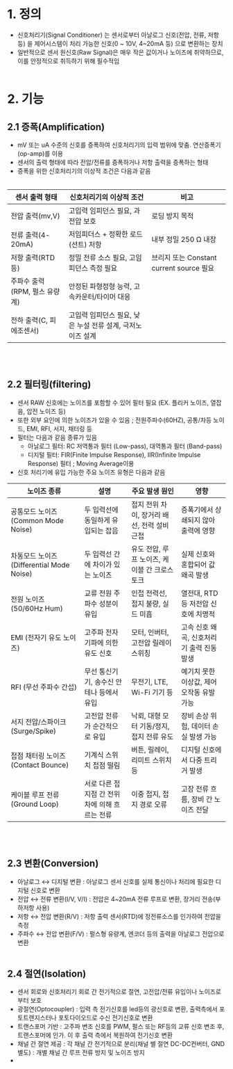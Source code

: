 # 1. 정의
- 신호처리기(Signal Conditioner) 는 센서로부터 아날로그 신호(전압, 전류, 저항 등) 을 제어시스템이 처리 가능한 신호(0 ~ 10V, 4~20mA 등) 으로 변환하는 장치
- 일반적으로 센서 원신호(Raw Signal)은 매우 작은 값이거나 노이즈에 취약하므로, 이를 안정적으로 취득하기 위해 필수적임
</br></br>

# 2. 기능
## 2.1 증폭(Amplification)
- mV 또는 uA 수준의 신호를 증폭하여 신호처리기의 입력 범위에 맞춤. 연산증폭기(op-amp)를 이용
- 센서의 출력 형태에 따라 전압/전류를 증폭하거나 저항 출력을 증폭하는 형태
- 증폭을 위한 신호처리기의 이상적 조건은 다음과 같음
</br></br>
  
|센서 출력 형태|신호처리기의 이상적 조건|비고|
|--------------|-----------------------|------|
|전압 출력(mv,V)|고입력 임피던스 필요, 과전압 보호|로딩 방지 목적|
|전류 출력(4-20mA)|저임피더스 + 정확한 로드(션트) 저항|내부 정밀 250 Ω 내장|
|저항 출력(RTD 등)|정밀 전류 소스 필요, 고임피던스 측정 필요|브리지 또는 Constant current source 필요|
|주파수 출력(RPM, 펄스 유량계)|안정된 파형정형 능력, 고속카운터/타이머 대응 ||
|전하 출력(C, 피에조센서)|고입력 임피던스 필요, 낮은 누설 전류 설계, 극저노이즈 설계||

</BR></BR>

## 2.2 필터링(filtering)
- 센서 RAW 신호에는 노이즈를 포함할 수 있어 필터 필요 (EX. 플리커 노이즈, 열잡음, 압전 노이즈 등)
- 또한 외부 요인에 의한 노이즈가 있을 수 있음 ; 전원주파수(60HZ), 공통/차등 노이드, EMI, RFI, 서지, 채터링 등
- 필터는 다음과 같음 종류가 있음
  - 아날로그 필터: RC 저역통과 필터 (Low-pass), 대역통과 필터 (Band-pass)
  - 디지털 필터: FIR(Finite Impulse Response), IIR(Infinite Impulse Response) 필터 ; Moving Average이용
- 신호 처리기에 유입 가능한 주요 노이즈 유형은 다음과 같음
  
|노이즈 종류|설명|주요 발생 원인|영향|
|------|------|------------|------|
|공통모드 노이즈 (Common Mode Noise)|두 입력선에 동일하게 유입되는 잡음|접지 전위 차이, 장거리 배선, 전력 설비 근접|증폭기에서 상쇄되지 않아 출력에 영향|
|차동모드 노이즈 (Differential Mode Noise)|두 입력선 간에 차이가 있는 노이즈|	유도 전압, 루프 노이즈, 케이블 간 크로스토크|실제 신호와 혼합되어 값 왜곡 발생|
|전원 노이즈 (50/60Hz Hum)|교류 전원 주파수 성분이 유입|	인접 전력선, 접지 불량, 실드 미흡|열전대, RTD 등 저전압 신호에 치명적|
|EMI (전자기 유도 노이즈)|고주파 전자기파에 의한 유도 신호|	모터, 인버터, 고전압 릴레이 스위칭|고속 신호 왜곡, 신호처리기 출력 진동 발생|
|RFI (무선 주파수 간섭)|무선 통신기기, 송수신 안테나 등에서 유입|무전기, LTE, Wi-Fi 기기 등|예기치 못한 이상값, 제어 오작동 유발 가능|
|서지 전압/스파이크 (Surge/Spike)|고전압 전류가 순간적으로 유입|낙뢰, 대형 모터 기동/정지, 접지 전류 유도|장비 손상 위험, 데이터 손실 발생 가능|
|접점 채터링 노이즈 (Contact Bounce)|기계식 스위치 접점 떨림|	버튼, 릴레이, 리미트 스위치 등|디지털 신호에서 다중 트리거 발생|
|케이블 루프 전류 (Ground Loop)|	서로 다른 접지점 간 전위차에 의해 흐르는 전류|	이중 접지, 접지 경로 오류|고장 전류 흐름, 장비 간 노이즈 전달|
</BR></BR>

## 2.3 변환(Conversion)
- 아날로그 ↔ 디지털 변환 : 아날로그 센서 신호를 실제 통신이나 처리에 필요한 디지털 신호로 변환
- 전압 ↔ 전류 변환(I/V, V/I) : 전압은 4~20mA 전류 루프로 변환, 장거리 전송(부하저항 사용)
- 저항 ↔ 전압 변환(R/V) : 저항 출력 센서(RTD)에 정전류소스를 인가하여 전압을 측정
- 주파수 ↔ 전압 변환(F/V) : 펄스형 유량계, 엔코더 등의 출력을 아날로그 전압으로 변환
</BR></BR>

## 2.4 절연(Isolation)
 - 센서 회로와 신호처리기 회로 간 전기적으로 절연, 고전압/전류 유입이나 노이즈로부터 보호
 - 광절연(Optocoupler) : 입력 측 전기신호를 led등의 광신호로 변환, 출력측에서 포토트랜지스터나 포토다이오드로 수신 전기신호로 변환
 - 트랜스포머 기반 : 고주파 변조 신호를 PWM, 펄스 또는 RF등의 교류 신호 변조 후, 트랜스포머에 인가. 이 후 출력 측에서 복원하여 전기신호 변환
 - 채널 간 절연 제공 : 각 채널 간 전기적으로 분리(채널 별 절연 DC-DC컨버터, GND 별도) : 개별 채널 간 루프 전류 방지 및 노이즈 방지
 -  
